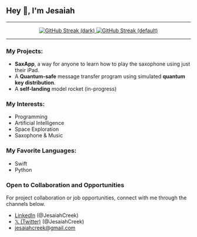  ## Hey 👋, I'm Jesaiah

---

<p align="center">
  <a href="https://git.io/streak-stats#gh-dark-mode-only">
    <img src="https://streak-stats.demolab.com?user=JesaiahCreek&theme=dark" alt="GitHub Streak (dark)" />
  </a>
  <a href="https://git.io/streak-stats#gh-light-mode-only">
    <img src="https://streak-stats.demolab.com?user=JesaiahCreek&theme=default" alt="GitHub Streak (default)" />
  </a>
</p>

---

### My Projects:
- **SaxApp**, a way for anyone to learn how to play the saxophone using just their iPad.
- A **Quantum-safe** message transfer program using simulated **quantum key distribution**.
- A **self-landing** model rocket (in-progress)

### My Interests:
- Programming
- Artificial Intelligence
- Space Exploration
- Saxophone & Music

### My Favorite Languages:
- Swift
- Python

### Open to Collaboration and Opportunities
For project collaboration or job opportunities, connect with me through the channels below.

- [LinkedIn](https://www.linkedin.com/in/jesaiahcreek/) (@JesaiahCreek)
- [𝕏 (Twitter)](https://twitter.com/JesaiahCreek) (@JesaiahCreek)
- jesaiahcreek@gmail.com
